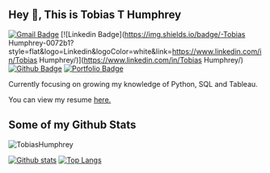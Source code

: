 ## Hey 👋, This is Tobias T Humphrey
[![Gmail Badge](https://img.shields.io/badge/-thumphrey@gutenberg.edu-c14438?style=flat&logo=Gmail&logoColor=white&link=mailto:thumphrey@gutenberg.edu)](mailto:thumphrey@gutenberg.edu) 
[![Linkedin Badge](https://img.shields.io/badge/-Tobias Humphrey-0072b1?style=flat&logo=Linkedin&logoColor=white&link=https://www.linkedin.com/in/Tobias Humphrey/)](https://www.linkedin.com/in/Tobias Humphrey/) [![Github Badge](https://img.shields.io/badge/-TobiasHumphrey-grey?style=flat&logo=github&logoColor=white&link=https://github.com/TobiasHumphrey/)](https://www.github.com/TobiasHumphrey/) [![Portfolio Badge](https://img.shields.io/badge/portfolio-web-blue?style=flat&link=https://github.com/TobiasHumphrey?tab=repositories/)](https://github.com/TobiasHumphrey?tab=repositories/) <p align='left'>Currently focusing on growing my knowledge of Python, SQL and Tableau.</p><p align='left'> You can view my resume <a href='https://docs.google.com/document/d/1OoSyUR1m0GHDQISj72tNYGyHO7kAZq1oRuRfUy3oKqM/edit ' target=_blank><u>here</u>.</a></p>
## Some of my Github Stats
<p align=left> <img src=https://komarev.com/ghpvc/?username=TobiasHumphrey alt=TobiasHumphrey /> </p>

[![Github stats](https://github-readme-stats.vercel.app/api?username=TobiasHumphrey&show_icons=true&include_all_commits=true)](https://github.com/TobiasHumphrey/github-readme-stats)
[![Top Langs](https://github-readme-stats.vercel.app/api/top-langs/?username=TobiasHumphrey&layout=compact)](https://github.com/TobiasHumphrey/github-readme-stats)
